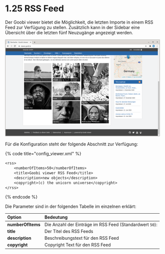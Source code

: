 # 1.25 RSS Feed

Der Goobi viewer bietet die Möglichkeit, die letzten Importe in einem RSS Feed zur Verfügung zu stellen. Zusätzlich kann in der Sidebar eine Übersicht über die letzten fünf Neuzugänge angezeigt werden.

![Neuzug&#xE4;nge auf der Startseite](../../.gitbook/assets/conf_1.25.png)

Für die Konfiguration steht der folgende Abschnitt zur Verfügung:

{% code title="config\_viewer.xml" %}
```markup
<rss>
    <numberOfItems>50</numberOfItems>
    <title>Goobi viewer RSS Feed</title>
    <description>new objects</description>
    <copyright>(c) the unicorn universe</copyright>
</rss>
```
{% endcode %}

Die Parameter sind in der folgenden Tabelle im einzelnen erklärt:

| Option | Bedeutung |
| :--- | :--- |
| **numberOfItems** | Die Anzahl der Einträge im RSS Feed \(Standardwert `50`\): |
| **title** | Der Titel des RSS Feeds |
| **description** | Beschreibungstext für den RSS Feed |
| **copyright** | Copyright Text für den RSS Feed |

